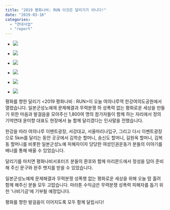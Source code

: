 ```yaml
---
title: "2019 평화나비: RUN 이것은 달리기가 아니다!"
date: "2019-03-16"
categories: 
  - "연대사업"
  - "report"
---
```


- ![](http://womenandwar.net/kr/wp-content/uploads/2019/03/53111220_1233626066761810_1624416563320848384_o-1024x768.jpg)
    
- ![](http://womenandwar.net/kr/wp-content/uploads/2019/03/53857864_1233633590094391_2690164087383392256_n.jpg)
    
- ![](http://womenandwar.net/kr/wp-content/uploads/2019/03/53924500_1233626086761808_79364935431225344_o-1024x768.jpg)
    
- ![](http://womenandwar.net/kr/wp-content/uploads/2019/03/54390888_1233626073428476_5533111199551455232_o-1024x768.jpg)
    
- ![](http://womenandwar.net/kr/wp-content/uploads/2019/03/54516433_1233633576761059_2966539623653703680_n.jpg)
    
- ![](http://womenandwar.net/kr/wp-content/uploads/2019/03/54519765_1233626050095145_7134918604054593536_o-1024x768.jpg)
    

평화를 향한 달리기 <2019 평화나비 : RUN>이 오늘 여의나루역 한강여의도공원에서 열렸습니다. 일본군성노예제 문제해결과 무력분쟁 하 성폭력 없는 평화로운 세상을 만들기 위한 마음과 발걸음을 모아주신 1,800여 명의 참가자들이 함께 하는 자리에서 정의기억연대 윤미향 대표도 현장에서 늘 함께 달리겠다는 인사말을 전했습니다.

한강을 따라 여의나루 이벤트광장, 서강대교, 서울마리나입구, 그리고 다시 이벤트광장으로 5km를 달리는 동안 곳곳에서 김학순 할머니, 송신도 할머니, 길원옥 할머니, 김복동 할머니를 비롯한 일본군성노예 피해자이자 당당한 여성인권운동가 분들의 이야기를 배너를 통해 배울 수 있었습니다.

달리기를 마치면 평화나비서포터즈 분들의 환호와 함께 마리몬드에서 정성을 담아 준비해 주신 문구와 완주 뱃지를 받을 수 있었습니다.

일본군성노예제 문제해결과 무력분쟁 성폭행 없는 평화로운 세상을 위해 오늘 땀 흘려 함께 해주신 분들 모두 고맙습니다. 마라톤 수익금은 무력분쟁 성폭력 피해자를 돕기 위한 '나비기금'에 기부될 예정입니다.

평화를 향한 발걸음이 이어지도록 모두 함께 달립시다!
